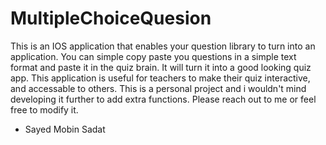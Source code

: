 # MultipleChoiceQuesion
This is an IOS application that enables your question library to turn into an application. You can simple copy paste you questions in a simple text format and paste
it in the quiz brain. It will turn it into a good looking quiz app. This application is useful for teachers to make their quiz interactive, and accessable to others.
This is a personal project and i wouldn't mind developing it further to add extra functions. Please reach out to me or feel free to modify it.
- Sayed Mobin Sadat
